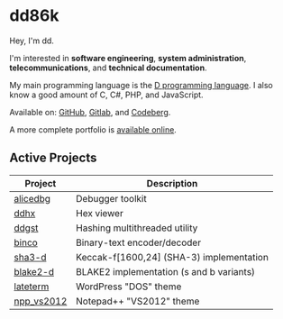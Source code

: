 # dd86k

Hey, I'm dd.

I'm interested in **software engineering**, **system administration**,
**telecommunications**, and **technical documentation**.

My main programming language is the [D programming language](https://dlang.org).
I also know a good amount of C, C#, PHP, and JavaScript.

Available on: [GitHub](https://github.com/dd86k/), [Gitlab](https://gitlab.com/dd86k/), and [Codeberg](https://codeberg.org/dd86k/).

A more complete portfolio is [available online](https://dd86k.github.io/).

## Active Projects

| Project | Description |
|---|---|
| [alicedbg](alicedbg) | Debugger toolkit |
| [ddhx](ddhx) | Hex viewer |
| [ddgst](ddgst) | Hashing multithreaded utility |
| [binco](binco) | Binary-text encoder/decoder |
| [sha3-d](sha3-d) | Keccak-f[1600,24] (SHA-3) implementation |
| [blake2-d](blake2-d) | BLAKE2 implementation (s and b variants) |
| [lateterm](lateterm) | WordPress "DOS" theme |
| [npp_vs2012](npp_vs2012) | Notepad++ "VS2012" theme |